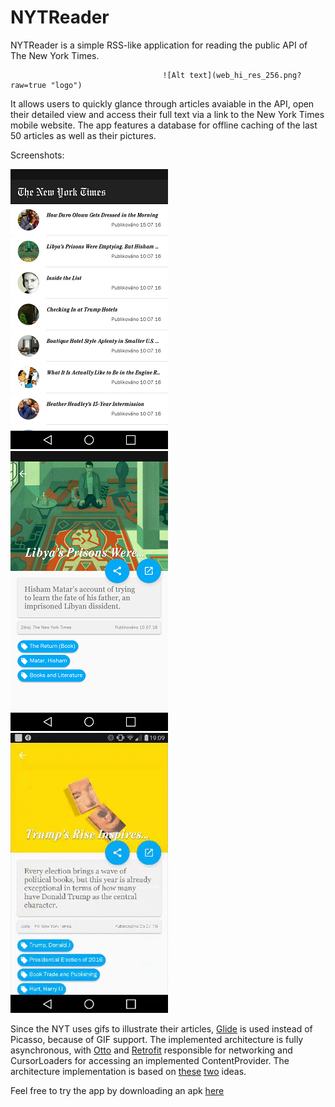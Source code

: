 # NYTReader
NYTReader is a simple RSS-like application for reading the public API of The New York Times.

                                      ![Alt text](web_hi_res_256.png?raw=true "logo")

It allows users to quickly glance through articles avaiable in the API, open their detailed view and access their full text via a link to the New York Times mobile website.
The app features a database for offline caching of the last 50 articles as well as their pictures.



Screenshots:

![Alt text](list.png?raw=true "logo") ![Alt text](detail.png?raw=true "logo") ![Alt text](giftrump.gif?raw=true "logo")

Since the NYT uses gifs to illustrate their articles, [Glide](https://github.com/bumptech/glide) is used instead of Picasso, because of GIF support.
The implemented architecture is fully asynchronous, with [Otto](http://square.github.io/otto/) and [Retrofit](http://square.github.io/retrofit/) responsible for networking and CursorLoaders for accessing an implemented ContentProvider.
The architecture implementation is based on [these](https://www.linkedin.com/pulse/networking-made-easy-android-retrofit-haider-khan) [two](http://blog.joanzapata.com/robust-architecture-for-an-android-app/) ideas.

Feel free to try the app by downloading an apk [here](NYTReader.apk)
